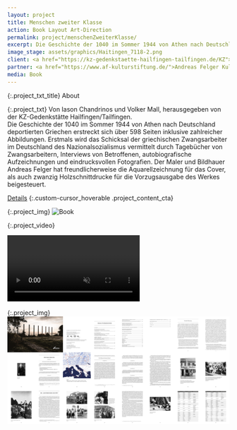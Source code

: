 ```yaml
---
layout: project
title: Menschen zweiter Klasse
action: Book Layout Art-Direction
permalink: project/menschenZweiterKlasse/
excerpt: Die Geschichte der 1040 im Sommer 1944 von Athen nach Deutschland deportierten Griechen.
image_stage: assets/graphics/Haitingen_7118-2.png
client: <a href="https://kz-gedenkstaette-hailfingen-tailfingen.de/KZ"> Gedenkstätte Hailfingen/Tailfingen</a>
partner: <a href="https://www.af-kulturstiftung.de/">Andreas Felger Kulturstiftung</a>
media: Book
---
```

{:.project_txt_title}
About

{:.project_txt}
Von Iason Chandrinos und Volker Mall, herausgegeben von der KZ-Gedenkstätte Hailfingen/Tailfingen.<br>
Die Geschichte der 1040 im Sommer 1944 von Athen nach Deutschland deportierten Griechen erstreckt sich über 598 Seiten inklusive zahlreicher Abbildungen. Erstmals wird das Schicksal der griechischen Zwangsarbeiter im Deutschland des Nazionalsozialismus vermittelt durch Tagebücher von Zwangsarbeitern, Interviews von Betroffenen, autobiografische Aufzeichnungen und eindrucksvollen Fotografien. Der Maler und Bildhauer Andreas Felger hat freundlicherweise die Aquarellzeichnung für das Cover, als auch zwanzig Holzschnittdrucke für die Vorzugsausgabe des Werkes beigesteuert.

[Details](https://www.lesejury.de/iason-chandrinos/buecher/wir-waren-menschen-zweiter-klasse/9783756204861)
{:.custom-cursor_hoverable .project_content_cta}

{:.project_img}
![Book](/assets/graphics/kzght_menschen_img-book.png)

{:.project_video}
<div>
<video loop muted autoplay >
<source src="{{ site.baseurl }}/assets/videos/menschenZweiterKlasse.webm" type="video/webm">
<source src="{{ site.baseurl }}/assets/videos/menschenZweiterKlasse.mp4" type="video/mp4">
<source src="{{ site.baseurl }}/assets/videos/menschenZweiterKlasse.ogg" type="video/ogg">
</video>
</div>

{:.project_img}
![Impressions](/assets/graphics/kzgHT_overview.png)



